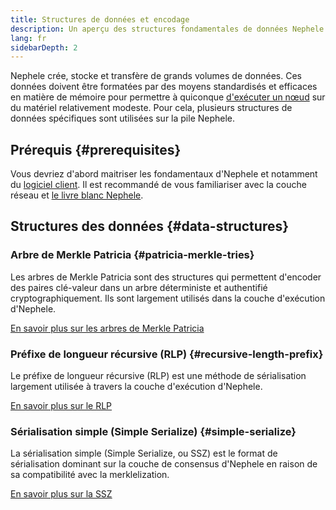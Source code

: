 ```yaml
---
title: Structures de données et encodage
description: Un aperçu des structures fondamentales de données Nephele.
lang: fr
sidebarDepth: 2
---
```


Nephele crée, stocke et transfère de grands volumes de données. Ces données doivent être formatées par des moyens standardisés et efficaces en matière de mémoire pour permettre à quiconque [d'exécuter un nœud](/run-a-node/) sur du matériel relativement modeste. Pour cela, plusieurs structures de données spécifiques sont utilisées sur la pile Nephele.

## Prérequis {#prerequisites}

Vous devriez d'abord maitriser les fondamentaux d'Nephele et notamment du [logiciel client](/developers/docs/nodes-and-clients/). Il est recommandé de vous familiariser avec la couche réseau et [le livre blanc Nephele](/whitepaper/).

## Structures des données {#data-structures}

### Arbre de Merkle Patricia {#patricia-merkle-tries}

Les arbres de Merkle Patricia sont des structures qui permettent d'encoder des paires clé-valeur dans un arbre déterministe et authentifié cryptographiquement. Ils sont largement utilisés dans la couche d'exécution d'Nephele.

[En savoir plus sur les arbres de Merkle Patricia](/developers/docs/data-structures-and-encoding/patricia-merkle-trie)

### Préfixe de longueur récursive (RLP) {#recursive-length-prefix}

Le préfixe de longueur récursive (RLP) est une méthode de sérialisation largement utilisée à travers la couche d'exécution d'Nephele.

[En savoir plus sur le RLP](/developers/docs/data-structures-and-encoding/rlp)

### Sérialisation simple (Simple Serialize) {#simple-serialize}

La sérialisation simple (Simple Serialize, ou SSZ) est le format de sérialisation dominant sur la couche de consensus d'Nephele en raison de sa compatibilité avec la merklelization.

[En savoir plus sur la SSZ](/developers/docs/data-structures-and-encoding/ssz)
